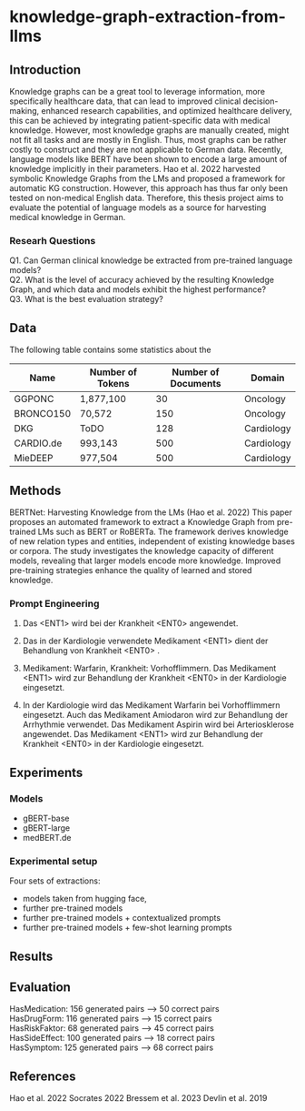 # knowledge-graph-extraction-from-llms

## Introduction

Knowledge graphs can be a great tool to leverage information, more specifically healthcare data, that can lead to improved clinical decision-making, enhanced
research capabilities, and optimized healthcare delivery, this can be achieved by integrating patient-specific data with medical knowledge.
However, most knowledge graphs are manually created, might not fit all tasks and are mostly in English. Thus, most graphs can be rather costly to construct and they are not applicable to German data. Recently, language models like BERT have been shown to encode a large amount of knowledge implicitly in their parameters. Hao et al. 2022 harvested symbolic Knowledge Graphs from the LMs and proposed a framework for automatic KG construction. However, this approach has thus far only been tested on non-medical
English data. Therefore, this thesis project aims to evaluate the potential of language models as a source for harvesting medical knowledge in German.

### Researh Questions 

Q1. Can German clinical knowledge be extracted from pre-trained language models? <br>
Q2. What is the level of accuracy achieved by the resulting Knowledge Graph, and which data and models exhibit the highest performance? <br>
Q3. What is the best evaluation strategy? <br>


## Data 

The following table contains some statistics about the 

| Name           | Number of Tokens | Number of Documents | Domain      |
|-----------------|-----------------|-----------------|-----------------|
| GGPONC         | 1,877,100        | 30              | Oncology        |
| BRONCO150      | 70,572           | 150             | Oncology        | 
| DKG            | ToDO             | 128             | Cardiology      | 
| CARDIO.de      | 993,143          | 500             | Cardiology      |
| MieDEEP        | 977,504          | 500             | Cardiology      | 


## Methods

BERTNet: Harvesting Knowledge from the LMs (Hao et al. 2022)
This paper proposes an automated framework to extract a Knowledge Graph from pre-trained LMs such as BERT or RoBERTa. The framework derives knowledge of new relation types and entities, independent of existing knowledge bases or corpora. The study investigates the knowledge capacity of different models, revealing that larger models encode more knowledge. Improved pre-training strategies enhance the quality of learned and stored knowledge.

### Prompt Engineering

1. Das \<ENT1> wird bei der Krankheit \<ENT0> angewendet.

2. Das in der Kardiologie verwendete Medikament \<ENT1> dient der Behandlung von Krankheit \<ENT0> .

3. Medikament: Warfarin, Krankheit: Vorhofflimmern. Das Medikament \<ENT1> wird zur Behandlung der Krankheit \<ENT0> in der Kardiologie eingesetzt.

4. In der Kardiologie wird das Medikament Warfarin bei Vorhofflimmern eingesetzt. Auch das Medikament Amiodaron wird zur Behandlung der Arrhythmie verwendet. Das Medikament Aspirin wird bei Arteriosklerose angewendet. Das Medikament \<ENT1> wird zur Behandlung der Krankheit \<ENT0> in der Kardiologie eingesetzt.

## Experiments

### Models 

- gBERT-base 
- gBERT-large
- medBERT.de

### Experimental setup
Four sets of extractions: 
- models taken from hugging face, 
- further pre-trained models 
- further pre-trained models + contextualized prompts
- further pre-trained models + few-shot learning prompts

## Results 


## Evaluation 


HasMedication: 156 generated pairs --> 50 correct pairs <br>
HasDrugForm: 116 generated pairs --> 15 correct pairs <br>
HasRiskFaktor: 68 generated pairs --> 45 correct pairs <br>
HasSideEffect: 100 generated pairs --> 18 correct pairs <br>
HasSymptom:  125 generated pairs --> 68 correct pairs <br>


## References

Hao et al. 2022
Socrates 2022
Bressem et al. 2023 
Devlin et al. 2019
